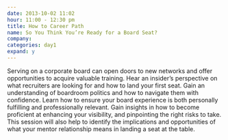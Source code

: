 ```yaml
---
date: 2013-10-02 11:02
hour: 11:00 - 12:30 pm
title: How to Career Path
name: So You Think You’re Ready for a Board Seat?
company: 
categories: day1
expand: y
---
```

Serving on a corporate board can open doors to new networks and offer
opportunities to acquire valuable training. Hear an insider’s perspective on
what recruiters are looking for and how to land your first seat. Gain an
understanding of boardroom politics and how to navigate them with
confidence. Learn how to ensure your board experience is both personally
fulfilling and professionally relevant. Gain insights in how to become
proficient at enhancing your visibility, and pinpointing the right risks to take.
This session will also help to identify the implications and opportunities of
what your mentor relationship means in landing a seat at the table.
